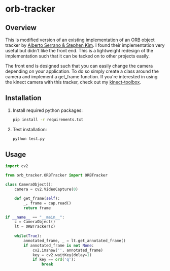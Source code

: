 # orb-tracker #

## Overview ##
This is modified version of an existing implementation of an ORB object tracker by [Alberto Serrano & Stephen Kim](https://github.com/ascalva/ORB-Object-Tracker). I found their implementation very useful but didn't like the front end. This is a lightweight redesign of the implementation such that it can be tacked on to other projects easily.

The front end is designed such that you can easily change the camera depending on your application. To do so simply create a class around the camera and implement a get_frame function. If you're interested in using the kinect camera with this tracker, check out my [kinect-toolbox](https://github.com/nikwl/kinect-toolbox). 

## Installation ##
1) Install required python packages:
     ```bash
     pip install -r requirements.txt
     ```
2) Test installation:
     ```bash
     python test.py
     ```

## Usage
```python
import cv2

from orb_tracker.ORBTracker import ORBTracker

class CameraObject():
    camera = cv2.VideoCapture(0)

    def get_frame(self):
        _, frame = cap.read()
        return frame

if __name__ == "__main__":
    c = CameraObject()
    lt = ORBTracker(c)
    
    while(True):
        annotated_frame, _ = lt.get_annotated_frame()
        if annotated_frame is not None:
            cv2.imshow('', annotated_frame)
            key = cv2.waitKey(delay=1)
            if key == ord('q'):
                break

```